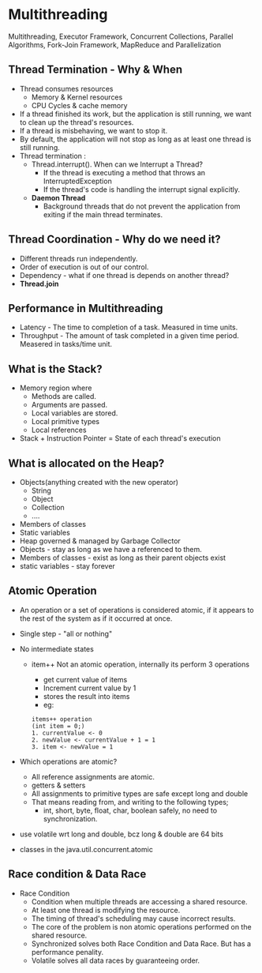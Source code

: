 # Multithreading
Multithreading, Executor Framework, Concurrent Collections, Parallel Algorithms, Fork-Join Framework, MapReduce and Parallelization

## Thread Termination - Why & When
  - Thread consumes resources
    - Memory & Kernel resources
    - CPU Cycles & cache memory
  - If a thread finished its work, but the application is still running, we want to clean up the thread's resources.
  - If a thread is misbehaving, we want to stop it.
  - By default, the application will not stop as long as at least one thread is still running.
  - Thread termination :
    - Thread.interrupt(). When can we Interrupt a Thread?
      - If the thread is executing a method that throws an InterruptedException
      - If the thread's code is handling the interrupt signal explicitly. 
    - <b>Daemon Thread</b>
      - Background threads that do not prevent the application from exiting if the main thread terminates.
## Thread Coordination - Why do we need it?
- Different threads run independently.
- Order of execution is out of our control.
- Dependency - what if one thread is depends on another thread?
- <b>Thread.join</b>
## Performance in Multithreading
- Latency - The time to completion of a task. Measured in time units.
- Throughput - The amount of task completed in a given time period. Measered in tasks/time unit.
## What is the Stack?
- Memory region where
  - Methods are called.
  - Arguments are passed.
  - Local variables are stored.
  - Local primitive types
  - Local references
- Stack + Instruction Pointer = State of each thread's execution
## What is allocated on the Heap?
- Objects(anything created with the new operator)
  - String
  - Object
  - Collection
  - ....
- Members of classes
- Static variables
- Heap governed & managed by Garbage Collector
- Objects - stay as long as we have a referenced to them.
- Members of classes - exist as long as their parent objects exist
- static variables - stay forever
## Atomic Operation
- An operation or a set of operations is considered atomic, if it appears to the rest of the system as if it occurred at once.
-  Single step - "all or nothing"
- No intermediate states
  - item++ Not an atomic operation, internally its perform 3 operations
    - get current value of items
    - Increment current value by 1
    - stores the result into items
    - eg:
    
    ```
    items++ operation
    (int item = 0;)
    1. currentValue <- 0
    2. newValue <- currentValue + 1 = 1
    3. item <- newValue = 1
    ```
    
 - Which operations are atomic?
    - All reference assignments are atomic.
    - getters & setters
    - All assignments to primitive types are safe except long and double
    - That means reading from, and writing to the following types;
      - int, short, byte, float, char, boolean
      safely, no need to synchronization.
  - use volatile wrt long and double, bcz long & double are 64 bits
  - classes in the java.util.concurrent.atomic
  
  ## Race condition & Data Race
  - Race Condition
    - Condition when multiple threads are accessing a shared resource.
    - At least one thread is modifying the resource.
    - The timing of thread's scheduling may cause incorrect results.
    - The core of the problem is non atomic operations performed on the shared resource.
    - Synchronized solves both Race Condition and Data Race. But has a performance penality.
    - Volatile solves all data races by guaranteeing order.
  
